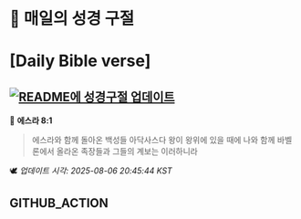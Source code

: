 # 🙏 매일의 성경 구절
# [Daily Bible verse]
## [![README에 성경구절 업데이트](https://github.com/DONGSUKA/first_test/actions/workflows/update-readme-bible.yml/badge.svg)](https://github.com/DONGSUKA/first_test/actions/workflows/update-readme-bible.yml)
<!-- START_BIBLE_VERSE -->
📖 **에스라 8:1**
> 에스라와 함께 돌아온 백성들 아닥사스다 왕이 왕위에 있을 때에 나와 함께 바벨론에서 올라온 족장들과 그들의 계보는 이러하니라

🕊️ _업데이트 시각: 2025-08-06 20:45:44 KST_
  <!-- END_BIBLE_VERSE -->
## GITHUB_ACTION
